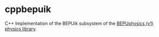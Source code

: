 # cppbepuik
C++ Implementation of the BEPUik subsystem of the [BEPUphysics (v1) physics library](https://github.com/bepu/bepuphysics1).
